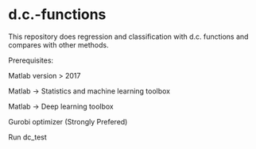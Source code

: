 # d.c.-functions
This repository does regression and classification with d.c. functions and compares with other methods.

Prerequisites:

Matlab version > 2017

Matlab -> Statistics and machine learning toolbox

Matlab -> Deep learning toolbox

Gurobi optimizer (Strongly Prefered)

Run dc_test
